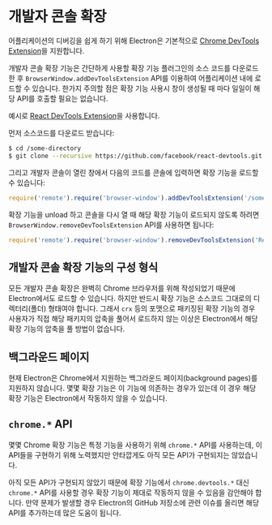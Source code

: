 ﻿# 개발자 콘솔 확장

어플리케이션의 디버깅을 쉽게 하기 위해 Electron은 기본적으로 [Chrome DevTools Extension][devtools-extension]을 지원합니다.

개발자 콘솔 확장 기능은 간단하게 사용할 확장 기능 플러그인의 소스 코드를 다운로드한 후 `BrowserWindow.addDevToolsExtension` API를 이용하여
어플리케이션 내에 로드할 수 있습니다. 한가지 주의할 점은 확장 기능 사용시 창이 생성될 때 마다 일일이 해당 API를 호출할 필요는 없습니다.

예시로 [React DevTools Extension](https://github.com/facebook/react-devtools)을 사용합니다.

먼저 소스코드를 다운로드 받습니다:

```bash
$ cd /some-directory
$ git clone --recursive https://github.com/facebook/react-devtools.git
```

그리고 개발자 콘솔이 열린 창에서 다음의 코드를 콘솔에 입력하면 확장 기능을 로드할 수 있습니다:

```javascript
require('remote').require('browser-window').addDevToolsExtension('/some-directory/react-devtools');
```

확장 기능을 unload 하고 콘솔을 다시 열 때 해당 확장 기능이 로드되지 않도록 하려면 `BrowserWindow.removeDevToolsExtension` API를 사용하면 됩니다:

```javascript
require('remote').require('browser-window').removeDevToolsExtension('React Developer Tools');
```

## 개발자 콘솔 확장 기능의 구성 형식

모든 개발자 콘솔 확장은 완벽히 Chrome 브라우저를 위해 작성되었기 때문에 Electron에서도 로드할 수 있습니다.
하지만 반드시 확장 기능은 소스코드 그대로의 디렉터리(폴더) 형태여야 합니다. 그래서 `crx` 등의 포맷으로 패키징된 확장 기능의 경우
사용자가 직접 해당 패키지의 압축을 풀어서 로드하지 않는 이상은 Electron에서 해당 확장 기능의 압축을 풀 방법이 없습니다.

## 백그라운드 페이지

현재 Electron은 Chrome에서 지원하는 백그라운드 페이지(background pages)를 지원하지 않습니다.
몇몇 확장 기능은 이 기능에 의존하는 경우가 있는데 이 경우 해당 확장 기능은 Electron에서 작동하지 않을 수 있습니다.

## `chrome.*` API

몇몇 Chrome 확장 기능은 특정 기능을 사용하기 위해 `chrome.*` API를 사용하는데, 이 API들을 구현하기 위해 노력했지만 안타깝게도 아직 모든 API가 구현되지는 않았습니다.

아직 모든 API가 구현되지 않았기 때문에 확장 기능에서 `chrome.devtools.*` 대신 `chrome.*` API를 사용할 경우 확장 기능이 제대로 작동하지 않을 수 있음을 감안해야 합니다.
만약 문제가 발생할 경우 Electron의 GitHub 저장소에 관련 이슈를 올리면 해당 API를 추가하는데 많은 도움이 됩니다.

[devtools-extension]: https://developer.chrome.com/extensions/devtools
